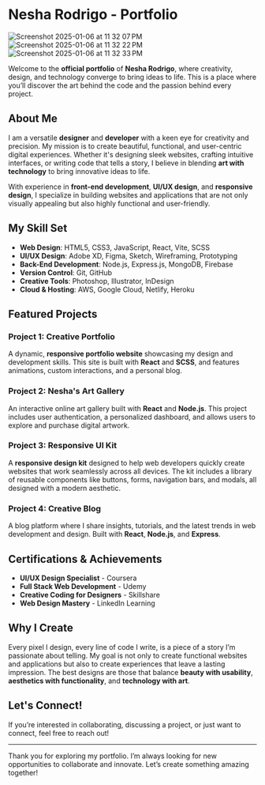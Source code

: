 # Nesha Rodrigo - Portfolio
![Screenshot 2025-01-06 at 11 32 07 PM](https://github.com/user-attachments/assets/06fd04d8-080f-4fd0-a49f-dca169a67356)
![Screenshot 2025-01-06 at 11 32 22 PM](https://github.com/user-attachments/assets/e05081d5-a36c-49b3-907e-3725611a6937)
![Screenshot 2025-01-06 at 11 32 33 PM](https://github.com/user-attachments/assets/f076a75c-14b4-4d36-a4fe-ca9c9e86fffb)



Welcome to the **official portfolio** of **Nesha Rodrigo**, where creativity, design, and technology converge to bring ideas to life. This is a place where you’ll discover the art behind the code and the passion behind every project.

## About Me

I am a versatile **designer** and **developer** with a keen eye for creativity and precision. My mission is to create beautiful, functional, and user-centric digital experiences. Whether it's designing sleek websites, crafting intuitive interfaces, or writing code that tells a story, I believe in blending **art with technology** to bring innovative ideas to life.

With experience in **front-end development**, **UI/UX design**, and **responsive design**, I specialize in building websites and applications that are not only visually appealing but also highly functional and user-friendly.

## My Skill Set

- **Web Design**: HTML5, CSS3, JavaScript, React, Vite, SCSS
- **UI/UX Design**: Adobe XD, Figma, Sketch, Wireframing, Prototyping
- **Back-End Development**: Node.js, Express.js, MongoDB, Firebase
- **Version Control**: Git, GitHub
- **Creative Tools**: Photoshop, Illustrator, InDesign
- **Cloud & Hosting**: AWS, Google Cloud, Netlify, Heroku

## Featured Projects

### Project 1: **Creative Portfolio**
A dynamic, **responsive portfolio website** showcasing my design and development skills. This site is built with **React** and **SCSS**, and features animations, custom interactions, and a personal blog.

### Project 2: **Nesha's Art Gallery**
An interactive online art gallery built with **React** and **Node.js**. This project includes user authentication, a personalized dashboard, and allows users to explore and purchase digital artwork.

### Project 3: **Responsive UI Kit**
A **responsive design kit** designed to help web developers quickly create websites that work seamlessly across all devices. The kit includes a library of reusable components like buttons, forms, navigation bars, and modals, all designed with a modern aesthetic.

### Project 4: **Creative Blog**
A blog platform where I share insights, tutorials, and the latest trends in web development and design. Built with **React**, **Node.js**, and **Express**.

## Certifications & Achievements

- **UI/UX Design Specialist** - Coursera
- **Full Stack Web Development** - Udemy
- **Creative Coding for Designers** - Skillshare
- **Web Design Mastery** - LinkedIn Learning

## Why I Create

Every pixel I design, every line of code I write, is a piece of a story I’m passionate about telling. My goal is not only to create functional websites and applications but also to create experiences that leave a lasting impression. The best designs are those that balance **beauty with usability**, **aesthetics with functionality**, and **technology with art**.

## Let's Connect!

If you’re interested in collaborating, discussing a project, or just want to connect, feel free to reach out!




---

Thank you for exploring my portfolio. I’m always looking for new opportunities to collaborate and innovate. Let’s create something amazing together!
